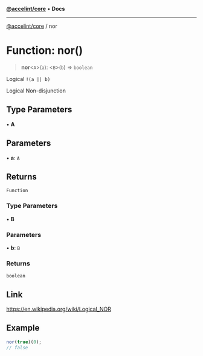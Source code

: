 [**@accelint/core**](../README.md) • **Docs**

***

[@accelint/core](../README.md) / nor

# Function: nor()

> **nor**\<`A`\>(`a`): \<`B`\>(`b`) => `boolean`

Logical `!(a || b)`

Logical Non-disjunction

## Type Parameters

• **A**

## Parameters

• **a**: `A`

## Returns

`Function`

### Type Parameters

• **B**

### Parameters

• **b**: `B`

### Returns

`boolean`

## Link

https://en.wikipedia.org/wiki/Logical_NOR

## Example

```ts
nor(true)(0);
// false
```
